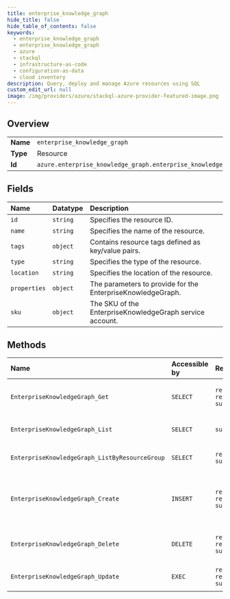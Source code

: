 ```yaml
---
title: enterprise_knowledge_graph
hide_title: false
hide_table_of_contents: false
keywords:
  - enterprise_knowledge_graph
  - enterprise_knowledge_graph
  - azure    
  - stackql
  - infrastructure-as-code
  - configuration-as-data
  - cloud inventory
description: Query, deploy and manage Azure resources using SQL
custom_edit_url: null
image: /img/providers/azure/stackql-azure-provider-featured-image.png
---
```

  
    

## Overview
<table><tbody>
<tr><td><b>Name</b></td><td><code>enterprise_knowledge_graph</code></td></tr>
<tr><td><b>Type</b></td><td>Resource</td></tr>
<tr><td><b>Id</b></td><td><code>azure.enterprise_knowledge_graph.enterprise_knowledge_graph</code></td></tr>
</tbody></table>

## Fields
| Name | Datatype | Description |
|:-----|:---------|:------------|
| `id` | `string` | Specifies the resource ID. |
| `name` | `string` | Specifies the name of the resource. |
| `tags` | `object` | Contains resource tags defined as key/value pairs. |
| `type` | `string` | Specifies the type of the resource. |
| `location` | `string` | Specifies the location of the resource. |
| `properties` | `object` | The parameters to provide for the EnterpriseKnowledgeGraph. |
| `sku` | `object` | The SKU of the EnterpriseKnowledgeGraph service account. |
## Methods
| Name | Accessible by | Required Params | Description |
|:-----|:--------------|:----------------|:------------|
| `EnterpriseKnowledgeGraph_Get` | `SELECT` | `resourceGroupName, resourceName, subscriptionId` | Returns a EnterpriseKnowledgeGraph service specified by the parameters. |
| `EnterpriseKnowledgeGraph_List` | `SELECT` | `subscriptionId` | Returns all the resources of a particular type belonging to a subscription. |
| `EnterpriseKnowledgeGraph_ListByResourceGroup` | `SELECT` | `resourceGroupName, subscriptionId` | Returns all the resources of a particular type belonging to a resource group |
| `EnterpriseKnowledgeGraph_Create` | `INSERT` | `resourceGroupName, resourceName, subscriptionId` | Creates a EnterpriseKnowledgeGraph Service. EnterpriseKnowledgeGraph Service is a resource group wide resource type. |
| `EnterpriseKnowledgeGraph_Delete` | `DELETE` | `resourceGroupName, resourceName, subscriptionId` | Deletes a EnterpriseKnowledgeGraph Service from the resource group.  |
| `EnterpriseKnowledgeGraph_Update` | `EXEC` | `resourceGroupName, resourceName, subscriptionId` | Updates a EnterpriseKnowledgeGraph Service |
